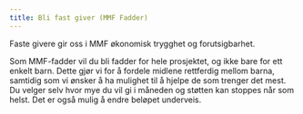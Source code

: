 ```yaml
---
title: Bli fast giver (MMF Fadder)
---
```

Faste givere gir oss i MMF økonomisk trygghet og forutsigbarhet. 

Som MMF-fadder vil du bli fadder for hele prosjektet, og ikke bare for ett enkelt barn. Dette gjør vi for å fordele midlene rettferdig mellom barna, samtidig som vi ønsker å ha mulighet til å hjelpe de som trenger det mest. Du velger selv hvor mye du vil gi i måneden og støtten kan stoppes når som helst. Det er også mulig å endre beløpet underveis.
